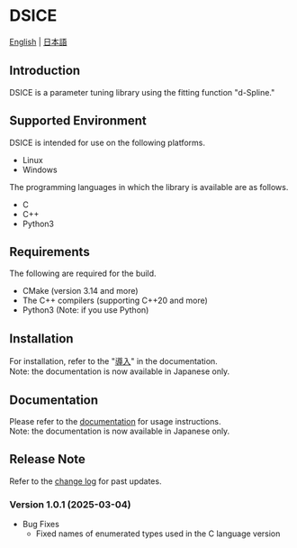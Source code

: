 # DSICE

[English](./README.md) | [日本語](./README-ja.md)

## Introduction

DSICE is a parameter tuning library using the fitting function "d-Spline."

## Supported Environment

DSICE is intended for use on the following platforms.

- Linux
- Windows

The programming languages in which the library is available are as follows.

- C
- C++
- Python3

## Requirements

The following are required for the build.

- CMake (version 3.14 and more)
- The C++ compilers (supporting C++20 and more)
- Python3 (Note: if you use Python)

## Installation

For installation, refer to the "[導入](docs/installation/installation_top.md)" in the documentation.  
Note: the documentation is now available in Japanese only.

## Documentation

Please refer to the [documentation](docs/documents_home.md) for usage instructions.  
Note: the documentation is now available in Japanese only.

## Release Note

Refer to the [change log](./CHANGELOG.md) for past updates.

### Version 1.0.1 (2025-03-04)

- Bug Fixes
  - Fixed names of enumerated types used in the C language version
